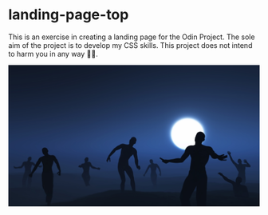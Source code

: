 # landing-page-top

This is an exercise in creating a landing page for the Odin Project. The sole aim of the project is to develop my CSS skills. This project does not intend to harm you in any way 🧟‍♂️.
 
![Random people walking on a dark night, summoned by the Dark Knight](assets/zombies.jpg)
